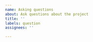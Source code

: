 ```yaml
---
name: Asking questions
about: Ask questions about the project
title: ''
labels: question
assignees: ''

---
```



